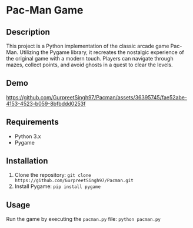 # Pac-Man Game

## Description
This project is a Python implementation of the classic arcade game Pac-Man. Utilizing the Pygame library, it recreates the nostalgic experience of the original game with a modern touch. Players can navigate through mazes, collect points, and avoid ghosts in a quest to clear the levels.

## Demo

https://github.com/GurpreetSingh97/Pacman/assets/36395745/fae52abe-4153-4523-b059-8bfbddd0253f

## Requirements
- Python 3.x
- Pygame

## Installation
1. Clone the repository: ```git clone https://github.com/GurpreetSingh97/Pacman.git ```
2. Install Pygame: ```pip install pygame```

## Usage
Run the game by executing the `pacman.py` file: ```python pacman.py```
